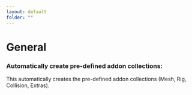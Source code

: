 ```yaml
---
layout: default
folder: ""
---
```


# General


### Automatically create pre-defined addon collections:

This automatically creates the pre-defined addon collections (Mesh, Rig, Collision, Extras).
